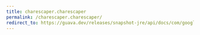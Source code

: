 ```yaml
---
title: charescaper.charescaper
permalink: /charescaper.charescaper/
redirect_to: https://guava.dev/releases/snapshot-jre/api/docs/com/google/common/escape/CharEscaper.html#CharEscaper--
---
```

